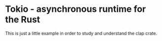 # Tokio - asynchronous runtime for the Rust 

This is just a little example in order to study and understand the clap crate.